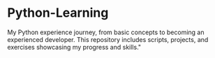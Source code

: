 # Python-Learning
My Python experience journey, from basic concepts to becoming an experienced developer. This repository includes scripts, projects, and exercises showcasing my progress and skills."
